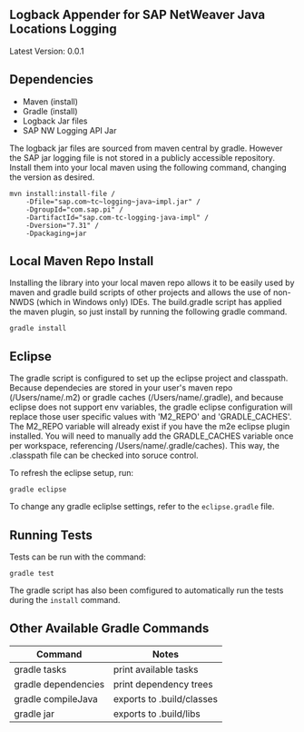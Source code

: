 
## Logback Appender for SAP NetWeaver Java Locations Logging ##

Latest Version: 0.0.1

## Dependencies ##

- Maven (install)
- Gradle (install)
- Logback Jar files
- SAP NW Logging API Jar

The logback jar files are sourced from maven central by gradle. However the SAP jar logging file is not stored in a publicly accessible repository. Install them into your local maven using the following command, changing the version as desired.

	mvn install:install-file /
		-Dfile="sap.com~tc~logging~java~impl.jar" /
		-DgroupId="com.sap.pi" /
		-DartifactId="sap.com-tc-logging-java-impl" /
		-Dversion="7.31" /
		-Dpackaging=jar



## Local Maven Repo Install ##

Installing the library into your local maven repo allows it to be easily used by maven and gradle build scripts of other projects and allows the use of non-NWDS (which in Windows only) IDEs. The build.gradle script has applied the maven plugin, so just install by running the following gradle command.

	gradle install

## Eclipse ##

The gradle script is configured to set up the eclipse project and classpath.
Because dependecies are stored in your user's maven repo (/Users/name/.m2) or gradle caches (/Users/name/.gradle), and because eclipse does not support env variables, the gradle eclipse configuration will replace those user specific values with 'M2_REPO' and 'GRADLE_CACHES'.
The M2_REPO variable will already exist if you have the m2e eclipse plugin installed. You will need to manually add the GRADLE_CACHES variable once per workspace, referencing /Users/name/.gradle/caches). This way, the .classpath file can be checked into soruce control.

To refresh the eclipse setup, run:

	gradle eclipse

To change any gradle ecliplse settings, refer to the `eclipse.gradle` file.

## Running Tests ##

Tests can be run with the command:
	
	gradle test
	
The gradle script has also been comfigured to automatically run the tests during the `install` command.

## Other Available Gradle Commands ##

| Command | Notes  |
|---------------|----------------|
| gradle tasks  |   print available tasks   |
| gradle dependencies  |   print dependency trees   |
| gradle compileJava  |   exports to .build/classes   |
| gradle jar |   exports to .build/libs   |

